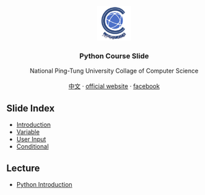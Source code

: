 <div id="top"></div>


<div align="center">
<img src="./images/ccs_logo.png" alt="Logo" width="80" height="80" />
<h3 align="center">Python Course Slide</h3>

<p align="center">
National Ping-Tung University Collage of Computer Science
<br/>
<br/>
<a href="https://github.com/NPTUCSSS/python/tree/main/CHINESE">中文</a>
		·
<a href="https://ccs.nptu.edu.tw/index.php?Lang=en">official website</a>
		·
<a href="https://www.facebook.com/nptu.ccs/">facebook</a>
</p>
</div>

## Slide Index

- [Introduction](https://nptucsss.com/python/introduction)
- [Variable](https://nptucsss.com/python/variable)
- [User Input](https://nptucsss.com/python/input)
- [Conditional](https://nptucsss.com/python/conditional)

## Lecture

- [Python Introduction](https://hackmd.io/@nptucsss/HyE-Qg2DF)
